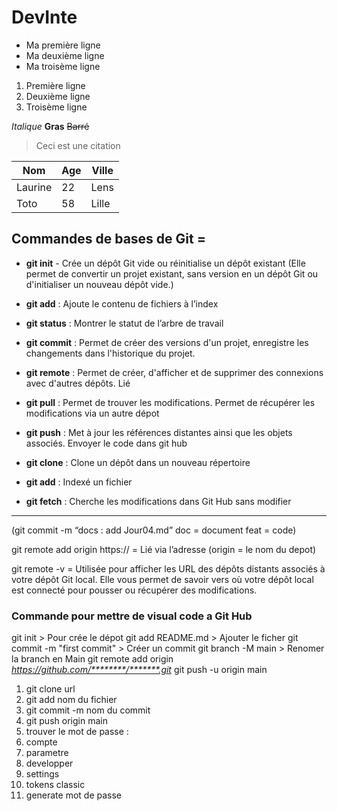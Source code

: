 # DevInte

- Ma première ligne
- Ma deuxième ligne
- Ma troisème ligne

1. Première ligne
2. Deuxième ligne
3. Troisème ligne

_Italique_
**Gras**
~~Barré~~

> Ceci est une citation

| Nom     | Age | Ville |
| ------- | --- | ----- |
| Laurine | 22  | Lens  |
| Toto    | 58  | Lille |

## Commandes de bases de Git =

- **git init** - Crée un dépôt Git vide ou réinitialise un dépôt existant
  (Elle permet de convertir un projet existant, sans version en un dépôt Git ou d'initialiser un nouveau dépôt vide.)

- **git add** : Ajoute le contenu de fichiers à l’index

- **git status** : Montrer le statut de l’arbre de travail

- **git commit** : Permet de créer des versions d'un projet, enregistre les changements dans l'historique du projet.

- **git remote** : Permet de créer, d'afficher et de supprimer des connexions avec d'autres dépôts. Lié

- **git pull** : Permet de trouver les modifications. Permet de récupérer les modifications via un autre dépot

- **git push** : Met à jour les références distantes ainsi que les objets associés. Envoyer le code dans git hub

- **git clone** : Clone un dépôt dans un nouveau répertoire

- **git add** : Indexé un fichier

- **git fetch** : Cherche les modifications dans Git Hub sans modifier

---

(git commit -m “docs : add Jour04.md”
doc = document
feat = code)

git remote add origin https:// = Lié via l’adresse
(origin = le nom du depot)

git remote -v = Utilisée pour afficher les URL des dépôts distants associés à votre dépôt Git local. Elle vous permet de savoir vers où votre dépôt local est connecté pour pousser ou récupérer des modifications.

### **Commande pour mettre de visual code a Git Hub**

git init > Pour crée le dépot
git add README.md > Ajouter le ficher
git commit -m "first commit" > Créer un commit
git branch -M main > Renomer la branch en Main
git remote add origin _https://github.com/********/*******.git_
git push -u origin main

1. git clone url
2. git add nom du fichier
3. git commit -m nom du commit
4. git push origin main
5. trouver le mot de passe :
6. compte
7. parametre
8. developper
9. settings
10. tokens classic
11. generate mot de passe
